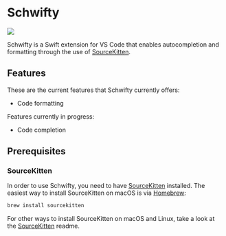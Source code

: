 # Schwifty

![](https://i.goodenough.nz/schwifty.gif)

Schwifty is a Swift extension for VS Code that enables autocompletion and formatting through the
use of [SourceKitten][1].

## Features

These are the current features that Schwifty currently offers:

- Code formatting

Features currently in progress:

- Code completion

## Prerequisites

### SourceKitten

In order to use Schwifty, you need to have [SourceKitten][1] installed. The easiest way to install
SourceKitten on macOS is via [Homebrew][2]:

```bash
brew install sourcekitten
```

For other ways to install SourceKitten on macOS and Linux, take a look at the [SourceKitten][1]
readme.

[1]: https://github.com/jpsim/SourceKitten
[2]: https://brew.sh
